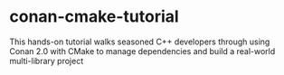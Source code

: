 # conan-cmake-tutorial
This hands-on tutorial walks seasoned C++ developers through using Conan 2.0 with CMake to manage dependencies and build a real-world multi-library project
